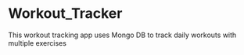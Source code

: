 # Workout_Tracker
This workout tracking app uses Mongo DB to track daily workouts with multiple exercises
